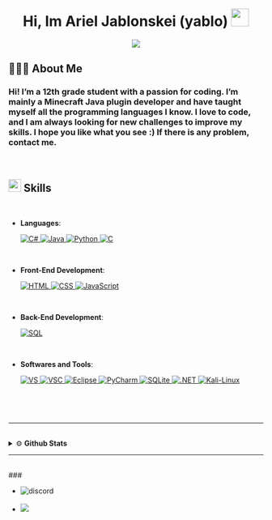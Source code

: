 
<h1 align="center"><b>Hi, Im Ariel Jablonskei (yablo) </b><img src="https://media.giphy.com/media/hvRJCLFzcasrR4ia7z/giphy.gif" width="35"></h1>
<!--  -->
<p align="center">
  <img src="https://readme-typing-svg.herokuapp.com/?font=Time+New+Roman&color=cyan&size=35&center=true&vCenter=true&width=600&height=100&lines=Ariel/Yablo/Yabelo;Self+Taught+Developer;Love+to+code..%3C3">
</p>


## 👨🏻‍💻<b> About Me</b>

<h3>Hi! I’m a 12th grade student with a passion for coding. I’m mainly a Minecraft Java plugin developer and have taught myself all the 	programming languages I know. I love to code, and I am always looking for new challenges to improve my skills. I hope you like what you see :)
If there is any problem, contact me.</h3>

<br>

## <img src="https://media2.giphy.com/media/QssGEmpkyEOhBCb7e1/giphy.gif?cid=ecf05e47a0n3gi1bfqntqmob8g9aid1oyj2wr3ds3mg700bl&rid=giphy.gif" width ="25"><b>  Skills</b>
<br>

<p align="center">

- **Languages**:

  <a href="https://learn.microsoft.com/en-us/dotnet/csharp//" target="_blank"> 
    <img alt="C#" src="https://img.shields.io/badge/CSharp-%23ED8B00.svg?color=00599C&style=for-the-badge&logo=csharp&logoColor=white">
  </a> 

  <a href="https://www.java.com" target="_blank"> 
    <img alt="Java" src="https://img.shields.io/badge/Java-%23ED8B00.svg?logo=java&style=for-the-badge&logoColor=white">
  </a>

  <a href="https://www.python.org" target="_blank">
    <img alt="Python" src="https://img.shields.io/badge/Python-%2314354C.svg?logo=python&style=for-the-badge&logoColor=white">
  </a>

  <a href="https://www.cprogramming.com/" target="_blank"> 
    <img alt="C" src="https://img.shields.io/badge/C-%232370ED.svg?logo=c&style=for-the-badge&logoColor=white">
  </a> 

<br>   
    
- **Front-End Development**:

  <a href="https://www.w3.org/html/" target="_blank"> 
   <img alt="HTML" src="https://img.shields.io/badge/HTML5-%23E34F26.svg?logo=html5&style=for-the-badge&logoColor=white">
  </a>   
  
  <a href="https://www.w3schools.com/css/" target="_blank">
    <img alt="CSS" src="https://img.shields.io/badge/CSS-%231572B6.svg?logo=css3&style=for-the-badge&logoColor=white">
  </a> 
  
  <a href="https://developer.mozilla.org/en-US/docs/Web/JavaScript" target="_blank"> 
    <img alt="JavaScript" src="https://img.shields.io/badge/JavaScript-%23F7DF1E.svg?logo=javascript&style=for-the-badge&logoColor=black">
  </a>

<br>

- **Back-End Development**:
    
  <a href="https://www.sqlite.org/index.html" target="_blank"> 
   <img alt="SQL" src="https://img.shields.io/badge/SQL-%23E34F26.svg?color=003B57&style=for-the-badge&logo=sqlite&logoColor=white">
  </a>

<br>

- **Softwares and Tools**:

  <a href="https://visualstudio.microsoft.com/" target="_blank">
    <img alt="VS" src="https://img.shields.io/badge/Visual%20Studio-0078d7.svg?color=5C2D91&style=for-the-badge&logo=visual-studio&logoColor=white">
  </a> 
  
  <a href="https://code.visualstudio.com/" target="_blank"> 
   <img alt="VSC" src="https://img.shields.io/badge/Visual%20Studio%20Code-0078d7.svg?style=for-the-badge&logo=visual-studio-code&logoColor=white">
  </a>   
  
  <a href="https://www.eclipse.org/" target="_blank"> 
    <img alt="Eclipse" src="https://img.shields.io/badge/Eclipse-0078d7.svg?color=2C2255&style=for-the-badge&logo=eclipse&logoColor=white">
  </a>

  <a href="https://www.jetbrains.com/pycharm/" target="_blank"> 
    <img alt="PyCharm" src="https://img.shields.io/badge/PyCharm-0078d7.svg?color=000000&style=for-the-badge&logo=pycharm&logoColor=white">
  </a>

  <a href="https://www.sqlite.org/index.html" target="_blank"> 
   <img alt="SQLite" src="https://img.shields.io/badge/SQLite-%23E34F26.svg?color=003B57&style=for-the-badge&logo=sqlite&logoColor=white">
  </a>

  <a href="https://dotnet.microsoft.com/en-us/" target="_blank"> 
   <img alt=".NET" src="https://img.shields.io/badge/.NET-%23E34F26.svg?color=512BD4&style=for-the-badge&logo=.NET&logoColor=white">
  </a>

  <a href="https://www.kali.org/" target="_blank"> 
   <img alt="Kali-Linux" src="https://img.shields.io/badge/Kali%20Linux-%23E34F26.svg?style=for-the-badge&color=557C94&logo=kalilinux&logoColor=white">
  </a>

<br>

</p>

<br>


-----

<br>

<details>
	<summary>⚙️ <b> Github Stats</b></summary>
<div>
  <samp>
	  <br>
	<p align="center">
<a href="https://github.com/yabelo">
  <img height="180em" src="https://github-readme-stats-eight-theta.vercel.app/api?username=yabelo&show_icons=true&theme=algolia&include_all_commits=true&count_private=true"/>
  <img height="180em" src="https://github-readme-stats-eight-theta.vercel.app/api/top-langs/?username=yabelo&layout=compact&langs_count=8&theme=algolia"/>
</a>
</p>
  </samp>
</div>
</details>

-----

<br>
### 
<ul>

<li>
<img alt="discord" src="https://img.shields.io/badge/discord:%20%20yblo-%2300acee.svg?color=5865F2&style=for-the-badge&logo=discord&logoColor=white">

</li>

<br>

<li>
<a href="mailto:arieljab2@gmail.com" target="_blank">
<img src="https://img.shields.io/badge/gmail:%20%20arieljab2-%23EA4335.svg?style=for-the-badge&logo=gmail&logoColor=white" t=mail" />
</a>
</li>
	
</ul>

